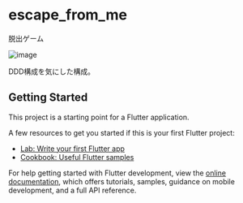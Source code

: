 # escape_from_me

脱出ゲーム

![image](https://user-images.githubusercontent.com/94669015/208439461-fbcf5542-ab24-4d52-b85c-6b2d3a6d6896.png)


DDD構成を気にした構成。


## Getting Started

This project is a starting point for a Flutter application.

A few resources to get you started if this is your first Flutter project:

- [Lab: Write your first Flutter app](https://docs.flutter.dev/get-started/codelab)
- [Cookbook: Useful Flutter samples](https://docs.flutter.dev/cookbook)

For help getting started with Flutter development, view the
[online documentation](https://docs.flutter.dev/), which offers tutorials,
samples, guidance on mobile development, and a full API reference.
